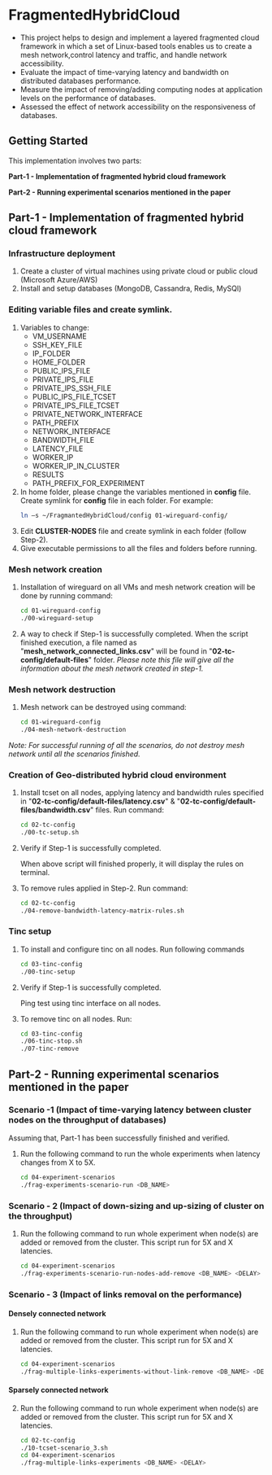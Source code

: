# FragmentedHybridCloud
* This project helps to design and implement a layered fragmented cloud framework in which a set of Linux-based tools enables us to create a mesh network,control latency and traffic, and handle network accessibility.
* Evaluate the impact of time-varying latency and bandwidth on distributed databases performance.
* Measure the impact of removing/adding computing nodes at application levels on the performance of databases.
* Assessed the effect of network accessibility on the responsiveness of databases.

Getting Started
---------------

This implementation involves two parts:

**Part-1 - Implementation of fragmented hybrid cloud framework**

**Part-2 - Running experimental scenarios mentioned in the paper**

Part-1 - Implementation of fragmented hybrid cloud framework
-----------

### Infrastructure deployment

1. Create a cluster of virtual machines using private cloud or public cloud (Microsoft Azure/AWS)
2. Install and setup databases (MongoDB, Cassandra, Redis, MySQl)

### Editing variable files and create symlink.

1. Variables to change:
    * VM_USERNAME
    * SSH_KEY_FILE
    * IP_FOLDER
    * HOME_FOLDER
    * PUBLIC_IPS_FILE
    * PRIVATE_IPS_FILE
    * PRIVATE_IPS_SSH_FILE
    * PUBLIC_IPS_FILE_TCSET
    * PRIVATE_IPS_FILE_TCSET
    * PRIVATE_NETWORK_INTERFACE
    * PATH_PREFIX
    * NETWORK_INTERFACE
    * BANDWIDTH_FILE
    * LATENCY_FILE
    * WORKER_IP
    * WORKER_IP_IN_CLUSTER
    * RESULTS
    * PATH_PREFIX_FOR_EXPERIMENT
2. In home folder, please change the variables mentioned in **config** file. Create symlink for **config** file in each folder. For example:
    ```sh
    ln –s ~/FragmantedHybridCloud/config 01-wireguard-config/ 
    ```
2. Edit **CLUSTER-NODES** file and create symlink in each folder (follow Step-2).
3. Give executable permissions to all the files and folders before running. 

### Mesh network creation
1. Installation of wireguard on all VMs and mesh network creation will be done by running command:
    ```sh
    cd 01-wireguard-config
    ./00-wireguard-setup
    ```
2. A way to check if Step-1 is successfully completed.
      When the script finished execution, a file named as "**mesh_network_connected_links.csv**" will be found in "**02-tc-config/default-files**" folder.
      *Please note this file will give all the information about the mesh network created in step-1.*

### Mesh network destruction

1. Mesh network can be destroyed using command:
    ```sh
    cd 01-wireguard-config
    ./04-mesh-network-destruction
    ```
*Note: For successful running of all the scenarios, do not destroy mesh network until all the scenarios finished.*

### Creation of Geo-distributed hybrid cloud environment

1. Install tcset on all nodes, applying latency and bandwidth rules specified in "**02-tc-config/default-files/latency.csv**" & "**02-tc-config/default-files/bandwidth.csv**" files. Run command:
    ```sh
    cd 02-tc-config
    ./00-tc-setup.sh
    ```
2. Verify if Step-1 is successfully completed.

   When above script will finished properly, it will display the rules on terminal.
   
3. To remove rules applied in Step-2. Run command:
    ```sh
    cd 02-tc-config
    ./04-remove-bandwidth-latency-matrix-rules.sh
    ```
### Tinc setup

1. To install and configure tinc on all nodes. Run following commands
    ```sh
    cd 03-tinc-config
    ./00-tinc-setup
    ```
2. Verify if Step-1 is successfully completed.
    
    Ping test using tinc interface on all nodes.
    
3. To remove tinc on all nodes. Run:
    ```sh
    cd 03-tinc-config
    ./06-tinc-stop.sh
    ./07-tinc-remove
    ```
Part-2 - Running experimental scenarios mentioned in the paper
-----------
### Scenario -1 (Impact of time-varying latency between cluster nodes on the throughput of databases)

Assuming that, Part-1 has been successfully finished and verified.

1. Run the following command to run the whole experiments when latency changes from X to 5X.
    ```sh
    cd 04-experiment-scenarios
    ./frag-experiments-scenario-run <DB_NAME>
    ```
### Scenario - 2 (Impact of down-sizing and up-sizing of cluster on the throughput)
1. Run the following command to run whole experiment when node(s) are added or removed from the cluster. This script run for 5X and X latencies.

    ```sh
    cd 04-experiment-scenarios
    ./frag-experiments-scenario-run-nodes-add-remove <DB_NAME> <DELAY>
    ```
### Scenario - 3 (Impact of links removal on the performance)
#### Densely connected network
1. Run the following command to run whole experiment when node(s) are added or removed from the cluster. This script run for 5X and X latencies.

    ```sh
    cd 04-experiment-scenarios
    ./frag-multiple-links-experiments-without-link-remove <DB_NAME> <DELAY>
    ```
#### Sparsely connected network
2. Run the following command to run whole experiment when node(s) are added or removed from the cluster. This script run for 5X and X latencies.

    ```sh
    cd 02-tc-config
    ./10-tcset-scenario_3.sh
    cd 04-experiment-scenarios
    ./frag-multiple-links-experiments <DB_NAME> <DELAY>
    ```
